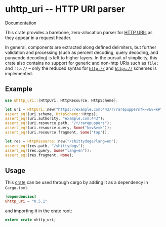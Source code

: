 # uhttp_uri -- HTTP URI parser

[Documentation](https://docs.rs/uhttp_uri)

This crate provides a barebone, zero-allocation parser for [HTTP
URIs](https://tools.ietf.org/html/rfc7230#section-2.7) as they appear in a request
header.

In general, components are extracted along defined delimiters, but further validation
and processing (such as percent decoding, query decoding, and punycode decoding) is
left to higher layers. In the pursuit of simplicity, this crate also contains no
support for generic and non-http URIs such as `file:` and `ftp://` – only the reduced
syntax for [`http://`](https://tools.ietf.org/html/rfc7230#section-2.7.1) and
[`https://`](https://tools.ietf.org/html/rfc7230#section-2.7.2) schemes is
implemented.

## Example

```rust
use uhttp_uri::{HttpUri, HttpResource, HttpScheme};

let uri = HttpUri::new("https://example.com:443/r/rarepuppers?k=v&v=k#top").unwrap();
assert_eq!(uri.scheme, HttpScheme::Https);
assert_eq!(uri.authority, "example.com:443");
assert_eq!(uri.resource.path, "/r/rarepuppers");
assert_eq!(uri.resource.query, Some("k=v&v=k"));
assert_eq!(uri.resource.fragment, Some("top"));

let res = HttpResource::new("/shittydogs?lang=en");
assert_eq!(res.path, "/shittydogs");
assert_eq!(res.query, Some("lang=en"));
assert_eq!(res.fragment, None);
```

## Usage

This [crate](https://crates.io/crates/uhttp_uri) can be used through cargo by adding
it as a dependency in `Cargo.toml`:

```toml
[dependencies]
uhttp_uri = "0.5.1"
```
and importing it in the crate root:

```rust
extern crate uhttp_uri;
```
